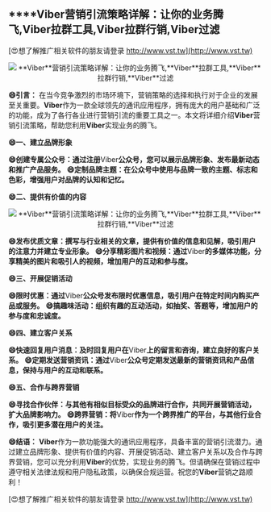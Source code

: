 ## ****Viber**营销引流策略详解：让你的业务腾飞,**Viber**拉群工具,**Viber**拉群行销,**Viber**过滤**

[😍想了解推广相关软件的朋友请登录 http://www.vst.tw](http://www.vst.tw)

 <center><img src="https://vst.tw/MP4/tuiguang/png/8.png" alt="**Viber**营销引流策略详解：让你的业务腾飞,**Viber**拉群工具,**Viber**拉群行销,**Viber**过滤"></center>

**😄引言：**
在当今竞争激烈的市场环境下，营销策略的选择和执行对于企业的发展至关重要。**Viber**作为一款全球领先的通讯应用程序，拥有庞大的用户基础和广泛的功能，成为了各行各业进行营销引流的重要工具之一。本文将详细介绍**Viber**营销引流策略，帮助您利用**Viber**实现业务的腾飞。

**😄一、建立品牌形象**

**😄创建专属公众号：通过注册**Viber**公众号，您可以展示品牌形象、发布最新动态和推广产品服务。**
**😄定制品牌主题：在公众号中使用与品牌一致的主题、标志和色彩，增强用户对品牌的认知和记忆。**

**😄二、提供有价值的内容**

 <center><img src="https://vst.tw/MP4/tuiguang/png/0.png" alt="**Viber**营销引流策略详解：让你的业务腾飞,**Viber**拉群工具,**Viber**拉群行销,**Viber**过滤"></center>

**😄发布优质文章：撰写与行业相关的文章，提供有价值的信息和见解，吸引用户的注意力并建立专业形象。**
**😄分享精彩图片和视频：通过**Viber**的多媒体功能，分享精美的图片和吸引人的视频，增加用户的互动和参与度。**

**😄三、开展促销活动**

**😄限时优惠：通过**Viber**公众号发布限时优惠信息，吸引用户在特定时间内购买产品或服务。**
**😄搞趣味活动：组织有趣的互动活动，如抽奖、答题等，增加用户的参与度和忠诚度。**

**😄四、建立客户关系**

**😄快速回复用户消息：及时回复用户在**Viber**上的留言和咨询，建立良好的客户关系。**
**😄定期发送营销资讯：通过**Viber**公众号定期发送最新的营销资讯和产品信息，保持与用户的互动和联系。**

**😄五、合作与跨界营销**

**😄寻找合作伙伴：与其他有相似目标受众的品牌进行合作，共同开展营销活动，扩大品牌影响力。**
**😄跨界营销：将**Viber**作为一个跨界推广的平台，与其他行业合作，吸引更多潜在用户的关注。**

**😄结语：**
**Viber**作为一款功能强大的通讯应用程序，具备丰富的营销引流潜力。通过建立品牌形象、提供有价值的内容、开展促销活动、建立客户关系以及合作与跨界营销，您可以充分利用**Viber**的优势，实现业务的腾飞。但请确保在营销过程中遵守相关法律法规和用户隐私政策，以确保合规运营。祝您的**Viber**营销之路顺利！

[😍想了解推广相关软件的朋友请登录 http://www.vst.tw](http://www.vst.tw)



